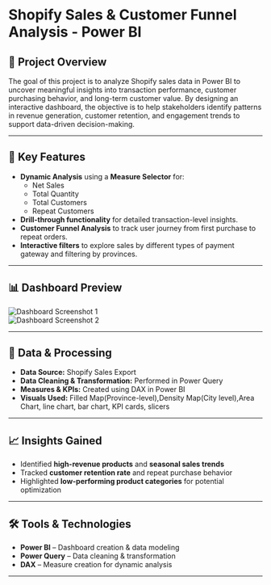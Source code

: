 # Shopify Sales & Customer Funnel Analysis - Power BI

## 📌 Project Overview
The goal of this project is to analyze Shopify sales data in Power BI to uncover meaningful insights into transaction performance, customer purchasing behavior, and long-term customer value. By designing an interactive dashboard, the objective is to help stakeholders identify patterns in revenue generation, customer retention, and engagement trends to support data-driven decision-making.



---

## 🎯 Key Features
- **Dynamic Analysis** using a **Measure Selector** for:
  - Net Sales
  - Total Quantity
  - Total Customers
  - Repeat Customers
- **Drill-through functionality** for detailed transaction-level insights.
- **Customer Funnel Analysis** to track user journey from first purchase to repeat orders.
- **Interactive filters** to explore sales by different types of payment gateway and filtering by provinces.

---

## 📊 Dashboard Preview 
![Dashboard Screenshot 1](https://github.com/BhaskarDeka007/Data_Analysis_Projects/blob/main/Shopify_Sales_and_customer_funnel_report/Assets/Sales%26Customer_funnel_report.png)  
![Dashboard Screenshot 2](https://github.com/BhaskarDeka007/Data_Analysis_Projects/blob/main/Shopify_Sales_and_customer_funnel_report/Assets/Details_Tab.png)  

---

## 📂 Data & Processing
- **Data Source:** Shopify Sales Export
- **Data Cleaning & Transformation:** Performed in Power Query  
- **Measures & KPIs:** Created using DAX in Power BI
- **Visuals Used:** Filled Map(Province-level),Density Map(City level),Area Chart, line chart, bar chart, KPI cards, slicers

---

## 📈 Insights Gained
- Identified **high-revenue products** and **seasonal sales trends**
- Tracked **customer retention rate** and repeat purchase behavior
- Highlighted **low-performing product categories** for potential optimization

---

## 🛠️ Tools & Technologies
- **Power BI** – Dashboard creation & data modeling  
- **Power Query** – Data cleaning & transformation  
- **DAX** – Measure creation for dynamic analysis  

---


